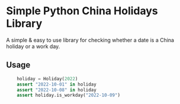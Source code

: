 # Simple Python China Holidays Library

A simple & easy to use library for checking whether a date is a China holiday or a work day.

## Usage

``` python
    holiday = Holiday(2022)
    assert "2022-10-01" in holiday
    assert "2022-10-08" in holiday
    assert holiday.is_workday("2022-10-09")
```
